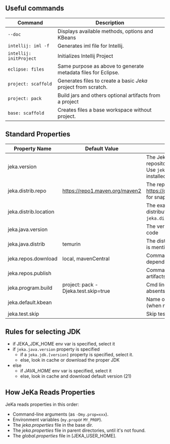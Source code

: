 ## Useful commands

| Command                 | Description                                                    |
|-------------------------|----------------------------------------------------------------|
| `--doc`                 | Displays available methods, options and KBeans                 |
| `intellij: iml -f`      | Generates iml file for Intellij.                               |
| `intellij: initProject` | Initializes Intellij Project                                   |
| `eclipse: files`        | Same purpose as above to generate metadata files for Eclipse.  |
| `project: scaffold`     | Generates files to create a basic _Jeka_ project from scratch. |
| `project: pack`         | Build jars and others optional artifacts from a project        |
| `base: scaffold`        | Creates files a base workspace without project.                |

## Standard Properties

| Property Name         | Default Value                       | Description                                                                                                                                                                            |
|-----------------------|-------------------------------------|----------------------------------------------------------------------------------------------------------------------------------------------------------------------------------------|
| jeka.version          |                                     | The Jeka version to use. It will be fetched from the repository specified in the `jeka.distrib.repo` property. Use `jeka.version=.` to force the use of the locally installed version. |
| jeka.distrib.repo     | https://repo1.maven.org/maven2      | The repo where to fetch JeKa versions. Use https://oss.sonatype.org/content/repositories/snapshots for snapshot versions                                                               |
| jeka.distrib.location |                                     | The exact location (file dir or url) to get the JeKa distribution. If set, both `jeka.version` and `jeka.distrib.repo` will be ignored.                                                |
| jeka.java.version     |                                     | The version of the JDK used to compile and run Java code                                                                                                                               |
| jeka.java.distrib     | temurin                             | The distribution of JDK to fetch when `jeka.java.version` is mentioned                                                                                                                 |
| jeka.repos.download   | local, mavenCentral                 | Comma separated string of repositories to fetch Maven dependencies. More details [here](reference-guide/execution-engine-properties/#repositories)                                     |
| jeka.repos.publish    |                                     | Comma separated string of repository to publish Maven artifacts. More details [here](reference-guide/execution-engine-properties/#repositories)                                        |
| jeka.program.build    | project: pack -Djeka.test.skip=true | Cmd line to execute to build project when exec files are absents                                                                                                                       |
| jeka.default.kbean    |                                     | Name or class name of the KBean to use as default (when none is specified)                                                                                                             |
| jeka.test.skip        |                                     | Skip tests when building projects or code bases.                                                                                                                                       |

## Rules for selecting JDK 

- if JEKA_JDK_HOME env var is specified, select it
- if `jeka.java.version` property is specified 
    - if a `jeka.jdk.[version]` property is specified, select it. 
    - else, look in cache or download the proper JDK
- else
    - if *JAVA_HOME* env var is specified, select it
    - else, look in cache and download default version (21)

## How JeKa Reads Properties
JeKa reads properties in this order:

- Command-line arguments (as `-Dmy.prop=xxx`).
- Environment variables (`my.prop`or `MY_PROP`).
- The *jeka.properties* file in the base dir.
- The *jeka.properties* file in parent directories, until it's not found.
- The *global.properties* file in [JEKA_USER_HOME].
